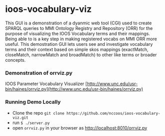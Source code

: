 ioos-vocabulary-viz
===================

This GUI is a demonstration of a dyanmic web tool (CGI) used to create SPARQL queries to MMI Ontology Registry and Repository (ORR) for the purpose of visualizing the IOOS Vocabulary terms and their mappings.  Being able to  is a key step in making registered vocabs on MMI ORR more useful. This demostration GUI lets users see and investigate vocabulary terms and their context based on simple skos mappings (exactMatch, closeMatch, narrowMatch and broadMatch) to other like terms or broader concepts.  

### Demonstration of orrviz.py

IOOS Parameter Vocabulary Visualizer [http://www.unc.edu/usr-bin/haines/orrviz.py](http://www.unc.edu/usr-bin/haines/orrviz.py)

### Running Demo Locally

* Clone the repo `git clone https://github.com/nccoos/ioos-vocabulary-viz.git`
* run `$ ./server.py` 
* open `orrviz.py` in your browser as [http://localhost:8010/orrviz.py](http://localhost:8010/orrviz.py)
